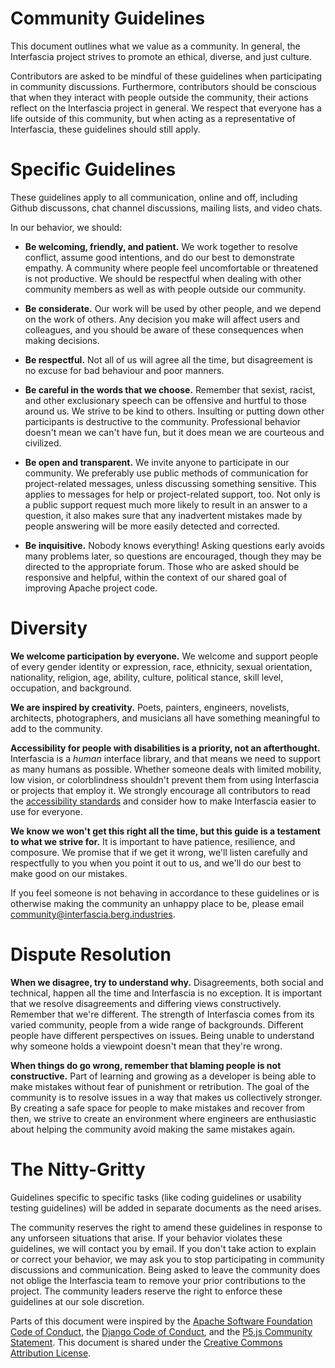 Community Guidelines
====================

This document outlines what we value as a community.
In general, the Interfascia project strives to promote an
ethical, diverse, and just culture.

Contributors are asked to be mindful of these guidelines when participating
in community discussions.
Furthermore, contributors should be conscious that when they interact with
people outside the community, their actions reflect on the Interfascia project
in general.
We respect that everyone has a life outside of this community, but when acting
as a representative of Interfascia, these guidelines should still apply.


# Specific Guidelines

These guidelines apply to all communication, online and off, including Github
discussons, chat channel discussions, mailing lists, and video chats.

In our behavior, we should:

- __Be welcoming, friendly, and patient.__ We work together to resolve conflict,
assume good intentions, and do our best to demonstrate empathy.
A community where people feel uncomfortable or threatened is not productive.
We should be respectful when dealing with other community members as well as
with people outside our community.

- __Be considerate.__ Our work will be used by other people, and we depend on the
work of others. Any decision you make will affect users and colleagues, and
you should be aware of these consequences when making decisions.

- __Be respectful.__ Not all of us will agree all the time, but disagreement is
no excuse for bad behaviour and poor manners.

- __Be careful in the words that we choose.__ Remember that sexist, racist, and
other exclusionary speech can be offensive and hurtful to those around us.
We strive to be kind to others.
Insulting or putting down other participants is destructive to the community.
Professional behavior doesn't mean we can't have fun, but it does mean we are
courteous and civilized.

- __Be open and transparent.__ We invite anyone to participate in our community.
We preferably use public methods of communication for project-related messages,
unless discussing something sensitive.
This applies to messages for help or project-related support, too.
Not only is a public support request much more likely to result in an answer to
a question, it also makes sure that any inadvertent mistakes made by people
answering will be more easily detected and corrected.

- __Be inquisitive.__ Nobody knows everything! Asking questions
early avoids many problems later, so questions are encouraged, though they may
be directed to the appropriate forum.
Those who are asked should be responsive and helpful, within the context of our
shared goal of improving Apache project code.


# Diversity

__We welcome participation by everyone.__
We welcome and support people of every
gender identity or expression, race, ethnicity, sexual orientation,
nationality, religion, age, ability, culture, political stance, skill level,
occupation, and background.

__We are inspired by creativity.__
Poets, painters, engineers, novelists, architects, photographers, and musicians
all have something meaningful to add to the community.

__Accessibility for people with disabilities is a priority, not an afterthought.__
Interfascia is a *human* interface library, and that means we need to support
as many humans as possible.
Whether someone deals with limited mobility, low vision, or colorblindness
shouldn't prevent them from using Interfascia or projects that employ it.
We strongly encourage all contributors to read the
[accessibility standards][as] and consider how to make Interfascia easier to
use for everyone.

__We know we won't get this right all the time, but this guide is a testament
to what we strive for.__
It is important to have patience, resilience, and composure.
We promise that if we get it wrong, we'll listen carefully and respectfully
to you when you point it out to us, and we'll do our best to make good on our
mistakes.

If you feel someone is not behaving in accordance to these guidelines or is
otherwise making the community an unhappy place to be, please email
[community@interfascia.berg.industries][community_email].


# Dispute Resolution

__When we disagree, try to understand why.__
Disagreements, both social and technical, happen all the time and Interfascia
is no exception.
It is important that we resolve disagreements and differing views constructively.
Remember that we're different.
The strength of Interfascia comes from its varied community, people from a
wide range of backgrounds.
Different people have different perspectives on issues.
Being unable to understand why someone holds a viewpoint doesn't mean that
they're wrong.

__When things do go wrong, remember that blaming people is not constructive.__
Part of learning and growing as a developer is being able to make mistakes
without fear of punishment or retribution.
The goal of the community is to resolve issues in a way that makes us
collectively stronger.
By creating a safe space for people to make mistakes and recover from then,
we strive to create an environment where engineers are enthusiastic about
helping the community avoid making the same mistakes again.


# The Nitty-Gritty

Guidelines specific to specific tasks (like coding guidelines or usability
testing guidelines) will be added in separate documents as the need arises.

The community reserves the right to amend these guidelines in response to any
unforseen situations that arise.
If your behavior violates these guidelines, we will contact you by email.
If you don't take action to explain or correct your behavior, we may ask you
to stop participating in community discussions and communication.
Being asked to leave the community does not oblige the Interfascia team to
remove your prior contributions to the project.
The community leaders reserve the right to enforce these guidelines at our
sole discretion.

Parts of this document were inspired by
the [Apache Software Foundation Code of Conduct][asf],
the [Django Code of Conduct][django], and
the [P5.js Community Statement][p5].
This document is shared under the [Creative Commons Attribution License][cc].

[as]: docs/accessibility.md
[community_email]: mailto:community@interfascia.berg.industries
[asf]: https://www.apache.org/foundation/policies/conduct.html
[django]: https://www.djangoproject.com/conduct/
[p5]: http://p5js.org/community/
[cc]: http://creativecommons.org/licenses/by/4.0/

